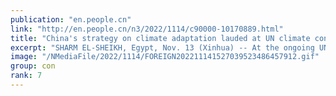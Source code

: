 ```yaml
---
publication: "en.people.cn"
link: "http://en.people.cn/n3/2022/1114/c90000-10170889.html"
title: "China's strategy on climate adaptation lauded at UN climate conference - People's Daily Online"
excerpt: "SHARM EL-SHEIKH, Egypt, Nov. 13 (Xinhua) -- At the ongoing UN climate conference, China's latest s"
image: "/NMediaFile/2022/1114/FOREIGN202211141527039523486457912.gif"
group: con
rank: 7
---
```

